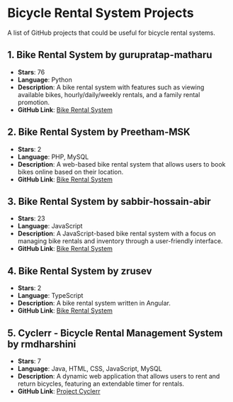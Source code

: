# Bicycle Rental System Projects

A list of GitHub projects that could be useful for bicycle rental systems.

## 1. Bike Rental System by gurupratap-matharu
- **Stars**: 76
- **Language**: Python
- **Description**: A bike rental system with features such as viewing available bikes, hourly/daily/weekly rentals, and a family rental promotion.
- **GitHub Link**: [Bike Rental System](https://github.com/gurupratap-matharu/Bike-Rental-System)

## 2. Bike Rental System by Preetham-MSK
- **Stars**: 2
- **Language**: PHP, MySQL
- **Description**: A web-based bike rental system that allows users to book bikes online based on their location.
- **GitHub Link**: [Bike Rental System](https://github.com/Preetham-MSK/Bike-Rental-System)

## 3. Bike Rental System by sabbir-hossain-abir
- **Stars**: 23
- **Language**: JavaScript
- **Description**: A JavaScript-based bike rental system with a focus on managing bike rentals and inventory through a user-friendly interface.
- **GitHub Link**: [Bike Rental System](https://github.com/sabbir-hossain-abir/Bike-Rental-System)

## 4. Bike Rental System by zrusev
- **Stars**: 2
- **Language**: TypeScript
- **Description**: A bike rental system written in Angular.
- **GitHub Link**: [Bike Rental System](https://github.com/zrusev/bike-rental-system)


## 5. Cyclerr - Bicycle Rental Management System by rmdharshini
- **Stars**: 7
- **Language**: Java, HTML, CSS, JavaScript, MySQL
- **Description**: A dynamic web application that allows users to rent and return bicycles, featuring an extendable timer for rentals.
- **GitHub Link**: [Project Cyclerr](https://github.com/rmdharshini/Project-Cyclerr)
